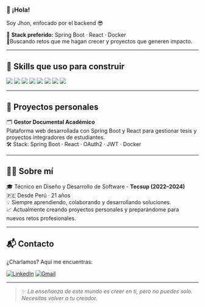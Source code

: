 ### 👋 ¡Hola!

Soy Jhon, enfocado por el backend :sunglasses:

🔧 **Stack preferido:** Spring Boot · React · Docker  
🔹Buscando retos que me hagan crecer y proyectos que generen impacto.

---

## 🧠 Skills que uso para construir

<div align="left">
  <img src="https://img.shields.io/badge/Java-ED8B00?style=for-the-badge&logo=java&logoColor=white"/>
  <img src="https://img.shields.io/badge/Spring%20Boot-6DB33F?style=for-the-badge&logo=spring-boot&logoColor=white"/>
  <img src="https://img.shields.io/badge/React-20232A?style=for-the-badge&logo=react&logoColor=61DAFB"/>
  <img src="https://img.shields.io/badge/Docker-2496ED?style=for-the-badge&logo=docker&logoColor=white"/>
  <img src="https://img.shields.io/badge/Git-F05033?style=for-the-badge&logo=git&logoColor=white"/>
  <img src="https://img.shields.io/badge/JavaScript-F7DF1E?style=for-the-badge&logo=javascript&logoColor=black"/>
  <img src="https://img.shields.io/badge/VS%20Code-007ACC?style=for-the-badge&logo=visual-studio-code&logoColor=white"/>
  <img src="https://img.shields.io/badge/IntelliJ%20IDEA-000000.svg?style=for-the-badge&logo=intellij-idea&logoColor=white"/>
</div>

---

## 📌 Proyectos personales

🗂 **Gestor Documental Académico**  
Plataforma web desarrollada con Spring Boot y React para gestionar tesis y proyectos integradores de estudiantes.   
🛠 Stack: Spring Boot · React · OAuth2 · JWT · Docker

---
## 🙋‍♂️ Sobre mí

🎓 Técnico en Diseño y Desarrollo de Software - **Tecsup (2022–2024)**  
🇵🇪 Desde Perú · 21 años  
💡 Siempre aprendiendo, colaborando y desarrollando soluciones.  
📈 Actualmente creando proyectos personales y preparándome para nuevos retos profesionales.

---

## 📬 Contacto

¿Charlamos? Aquí me encuentras:

[![LinkedIn](https://img.shields.io/badge/LinkedIn-%230077B5.svg?style=for-the-badge&logo=linkedin&logoColor=white)](https://www.linkedin.com/in/jhon-churivanti-alva/)
[![Gmail](https://img.shields.io/badge/Gmail-D14836.svg?style=for-the-badge&logo=gmail&logoColor=white)](mailto:churivantialvajhonn@gmail.com)

---

> ✨ *La enseñanza de este mundo es creer en ti, pero no puedes solo. Necesitas volver a tu creador.*


